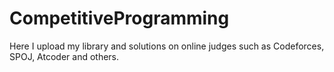 # CompetitiveProgramming
 Here I upload my library and solutions on online judges such as Codeforces, SPOJ, Atcoder and others.
